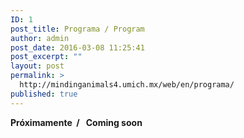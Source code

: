 ```yaml
---
ID: 1
post_title: Programa / Program
author: admin
post_date: 2016-03-08 11:25:41
post_excerpt: ""
layout: post
permalink: >
  http://mindinganimals4.umich.mx/web/en/programa/
published: true
---
```

<strong>Próximamente  /   Coming soon</strong>